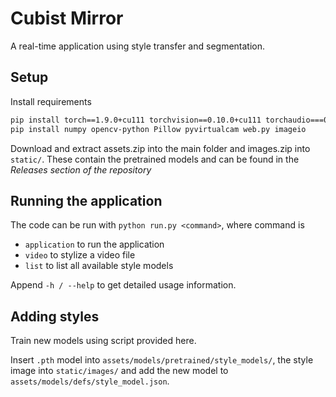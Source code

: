 # Cubist Mirror

A real-time application using style transfer and segmentation.

## Setup

Install requirements

```bash
pip install torch==1.9.0+cu111 torchvision==0.10.0+cu111 torchaudio===0.9.0 -f https://download.pytorch.org/whl/torch_stable.html
pip install numpy opencv-python Pillow pyvirtualcam web.py imageio
```

Download and extract assets.zip into the main folder and images.zip into `static/`. These contain the pretrained models and can be found in the *Releases section of the repository*

## Running the application

The code can be run with `python run.py <command>`, where command is

 - `application` to run the application
 - `video` to stylize a video file
 - `list` to list all available style models

Append `-h / --help` to get detailed usage information.

## Adding styles

Train new models using script provided here.

Insert `.pth` model into `assets/models/pretrained/style_models/`, the style image into `static/images/` and add the new model to `assets/models/defs/style_model.json`.
